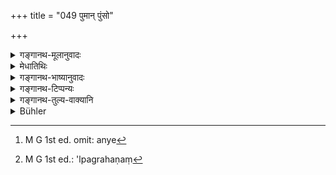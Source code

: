 +++
title = "049 पुमान् पुंसो"

+++

<details><summary>गङ्गानथ-मूलानुवादः</summary>

A male child is born when the man’s seed is in excess, and a female child when the woman’s (is in excess); when the two are equal, there is born either a non-male or a boy and a girl; when it is weak and small in quantity, there is failure.—(49)
</details>

<details><summary>मेधातिथिः</summary>

**शुक्रं** वीर्यं पुरुषस्य रेतः, स्त्रियाः शोणितम् । उक्तं भगवता वसिष्ठेन "शुक्रशोणितसंभवः पुरुषः" इति (वध् १५.१) । स्त्रीबीजाद् अधिके पुंबीजे ऽयुग्मास्व् अपि पुत्रो जायते, युग्मास्व् अपि स्त्रीबीजस्याधिक्ये कन्यैव । अयुग्मास्व् अपि रात्रिषु पुत्रार्थिनो गमनानुष्ठानार्थम् एतत् । यदा परिपुष्टम् आत्मानं वृष्याहारयोगेन समधिकवीर्यं मन्येत स्त्रियाश् च कथंचिद् अपचयं तदा पुत्रार्थी गच्छेद् इत्य् उपदिष्टं भवति । आधिक्यं चात्र न परिमाणतः, किं तर्हि सारतः । **समे ऽपुमान्** मिश्रीकृते **पुंस्त्रियौ** । **अपुमान्** नपुंसकम् इति केचित् । अन्ये[^११७] साम्य इति पठन्ति । उभयोः साम्ये पुमान् एव । **पुंस्त्रियौ वा** । गर्भाधान्यां यदा वायुर् द्रवरूपत्वात् संसृष्टे शुक्रशोणिते समं विभजत एकत्र भागम् अन्यत्र तावद् एव तदा यमौ जायेते । तत्र समे विभागे ऽपि स्त्रीबीजाधिक्ये स्त्री, पुंबीजाधिक्ये पुमान् । **क्षीणे** बीजे सारतः **विपर्ययो** ऽग्रहणं[^११८] गर्भस्य नपुंसकोत्पत्तिर् वा ॥ ३.४९ ॥


[^११८]:
     M G 1st ed.: 'lpagrahaṇaṃ


[^११७]:
     M G 1st ed. omit: anye
</details>

<details><summary>गङ्गानथ-भाष्यानुवादः</summary>

‘*Seed*’—the man’s semen, and the woman’s ovule. Says the revered Vaśiṣṭha—‘man is the product of semen and ovule’ (15.1).

When the man’s ‘seed’ is in excess of the woman’s, then, even on the uneven days, a male child is conceived; similarly, on the even days also a female child becomes conceived, if the woman’s ‘seed’ happens to be in excess.

This statement is meant to lead the man seeking for a son to have intercourse with his wife on the uneven days also; the sense of the instruction being that—when the man finds that by the use of aphrodisiacs and strengthening food he has become vigorous in his virility, and that his wife has, for some reason or other, become weak, then he should have intercourse with her, when desirous of getting a son.

The ‘*excess*’ meant here is not that in *quantity*, but that in
*virility*.

*When the two are equal*, *there in burn either a non-male*, *or a boy*
and a *girl, together*. ‘*Non-male*’ stands for the hermaphrodite, according to some people.

Some people read ‘*sāmye*;’ and it means that ‘in case of equality of both, a non-male is born.’

‘*Or a boy and a girl*’—When the wind in the womb stirs up the mixed semen and ovula and divides it into two equal parts—a small quantity in
-one part, and an equal quantity in another part of the womb,—then twins
are born; and in those two equal parts also, in that part where the woman’s seed happens to be in excess the girl is born, while in the other part, where the male’s seed is in excess, the boy is born.

When the seed is weak—in virility—then ‘*there is failure*;’ either non-conception, or the birth of a hermaphrodite.—(49)
</details>

<details><summary>गङ्गानथ-टिप्पन्यः</summary>

This verse is quoted in *Parāśaramādhava* (Ācāra, p. 499), which remarks that in the second line the words are ‘*same apumān*’;—and in
*Smṛtitattva* (p. 617).

*Vīramitrodaya* (Saṃskāra, p. 160) quotes this verse and adds the
following notes:—‘*Śukra*’ in the man’s case is semen; and in that of the woman, the red ovule;—Vaśiṣṭha has declared that the human body is made up of the semen and the ovule;—if the man’s seed happens to be in excess of the woman’s, then the child is male, even though the sexual intercourse might have taken place on an odd day of the period; but with this difference that the male child born under such circumstances would have an effeminate body;—in the event of the woman’s seed being in excess of the man’s the child is female, even though the intercourse might have taken place on an even day of the period; but in this case the female child would have a masculine body;—and the reason for this mixed character consists in the fact that the effect of the seed, which is the material cause of the child’s body, is more potent than that of the time of conception, which is only a ‘concomitant cause’;—when the two seeds are in equal quantity, the child is either ‘non-male’ *i.e*., a eunuch, or a boy and girl—*i.e*., twins,—this latter being caused by the bifurcation of the seed at the time of emission, leading to two portions of it falling on two different parts of the womb.

The verse is also quoted in the *Āhnika* section (p. 559) of
*Vīramitrodaya* where we find the following notes:—

‘*Same*’—when the man’s seed and the woman’s are equal—there is born either a non-male, a eunuch, or ‘a boy and girl’;—the seeds being bifurcated into two parts in.equal quantities, twins, consisting of one boy and one girl, are born;—‘*Kṣīṇe*’—when the seed is weak,—and ‘*alpe*’—small in quantity, there is ‘*viparyaya*’—failure of conception.

This is quoted in *Saṃskāramayūkha* (p. 16), which adds that if the intercourse takes place on an ‘even’ day but the proportion of the woman’s ‘seed’ is larger, then the child will be a female one, but with masculine features; and if it takes place on an odd day and the proportion of the man’s ‘seed’ is larger, then the child will be a male one, but with feminine features;—in *Saṃskāraratnamālā* (p. 683), which explains ‘*apumān*’ as ‘sexless’ and there are two children, one male and another female, if the seed become divided;—in *Nṛsiṃhaprasāda* (Saṃskāra, p, 25a);—and in *Smṛticandrikā* (Saṃskāra, p. 40) which explains ‘*Same*’ as ‘when there is equality of the two-seeds,’ and adds the same notes as those in the *Mayūkha*.
</details>

<details><summary>गङ्गानथ-तुल्य-वाक्यानि</summary>

**(verses 3.45-50)  
**

See Comparative notes for [Verse 3.45].
</details>

<details><summary>Bühler</summary>

049	A male child is produced by a greater quantity of male seed, a female child by the prevalence of the female; if (both are) equal, a hermaphrodite or a boy and a girl; if (both are) weak or deficient in quantity, a failure of conception (results).
</details>
